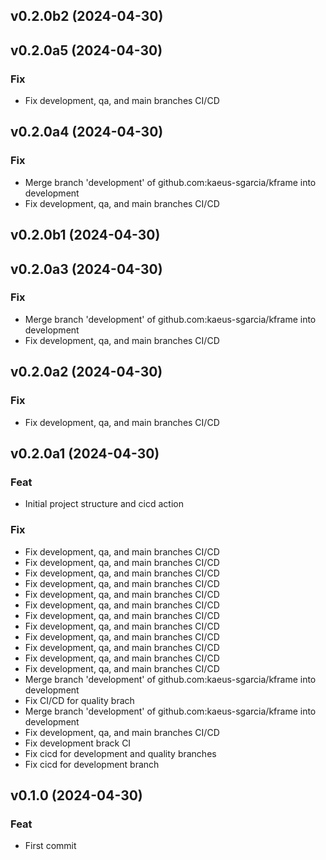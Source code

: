 ## v0.2.0b2 (2024-04-30)

## v0.2.0a5 (2024-04-30)

### Fix

- Fix development, qa, and main branches CI/CD

## v0.2.0a4 (2024-04-30)

### Fix

- Merge branch 'development' of github.com:kaeus-sgarcia/kframe into development
- Fix development, qa, and main branches CI/CD

## v0.2.0b1 (2024-04-30)

## v0.2.0a3 (2024-04-30)

### Fix

- Merge branch 'development' of github.com:kaeus-sgarcia/kframe into development
- Fix development, qa, and main branches CI/CD

## v0.2.0a2 (2024-04-30)

### Fix

- Fix development, qa, and main branches CI/CD

## v0.2.0a1 (2024-04-30)

### Feat

- Initial project structure and cicd action

### Fix

- Fix development, qa, and main branches CI/CD
- Fix development, qa, and main branches CI/CD
- Fix development, qa, and main branches CI/CD
- Fix development, qa, and main branches CI/CD
- Fix development, qa, and main branches CI/CD
- Fix development, qa, and main branches CI/CD
- Fix development, qa, and main branches CI/CD
- Fix development, qa, and main branches CI/CD
- Fix development, qa, and main branches CI/CD
- Fix development, qa, and main branches CI/CD
- Fix development, qa, and main branches CI/CD
- Fix development, qa, and main branches CI/CD
- Merge branch 'development' of github.com:kaeus-sgarcia/kframe into development
- Fix CI/CD for quality brach
- Merge branch 'development' of github.com:kaeus-sgarcia/kframe into development
- Fix development, qa, and main branches CI/CD
- Fix development brack CI
- Fix cicd for development and quality branches
- Fix cicd for development branch

## v0.1.0 (2024-04-30)

### Feat

- First commit
